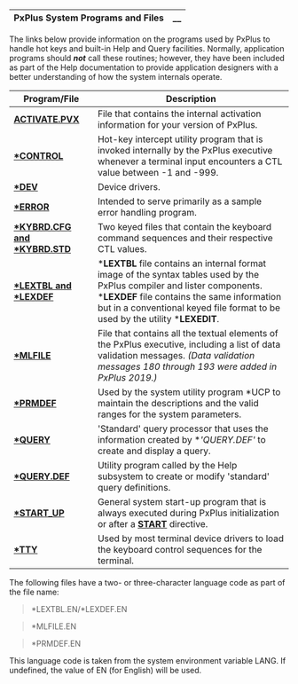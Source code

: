 # 

**PxPlus System Programs and Files** |  **__**  
---|---  
  
The links below provide information on the programs used by PxPlus to handle hot keys and built-in Help and Query facilities. Normally, application programs should **_not_** call these routines; however, they have been included as part of the Help documentation to provide application designers with a better understanding of how the system internals operate.

**Program/File** |  **Description**  
---|---  
**[ACTIVATE.PVX](System%20Activation%20Information/Overview.md)** |  File that contains the internal activation information for your version of PxPlus.  
**[*CONTROL](Hot-Key%20Intercept%20Program/Overview.md)** |  Hot-key intercept utility program that is invoked internally by the PxPlus executive whenever a terminal input encounters a CTL value between -1 and -999.  
**[*DEV](Device%20Drivers/Overview.md)** |  Device drivers.  
**[*ERROR](Generic%20Error%20Handler/Overview.md)** |  Intended to serve primarily as a sample error handling program.  
**[*KYBRD.CFG and *KYBRD.STD](Keyboard%20Definition%20Files/Overview.md)** |  Two keyed files that contain the keyboard command sequences and their respective CTL values.  
**[*LEXTBL and *LEXDEF](PxPlus%20LEX%20Definition%20Tables/Overview.md)** |  ***LEXTBL** file contains an internal format image of the syntax tables used by the PxPlus compiler and lister components. ***LEXDEF** file contains the same information but in a conventional keyed file format to be used by the utility ***LEXEDIT**.  
**[*MLFILE](Message%20Library/Overview.md)** |  File that contains all the textual elements of the PxPlus executive, including a list of data validation messages. _(Data validation messages 180 through 193 were added in PxPlus 2019.)_  
**[*PRMDEF](Parameter%20Definitions/Overview.md)** |  Used by the system utility program *UCP to maintain the descriptions and the valid ranges for the system parameters.  
**[*QUERY](On-Line%20Query%20Processor/Overview.md)** |  'Standard' query processor that uses the information created by **'*QUERY.DEF'** to create and display a query.  
**[*QUERY.DEF](Query%20Definition%20and%20Maintenance%20Program/Overview.md)** |  Utility program called by the Help subsystem to create or modify 'standard' query definitions.  
**[*START_UP](System%20Start_Up/Overview.md)** |  General system start-up program that is always executed during PxPlus initialization or after a **[START](../directives/start.md)** directive.  
**[*TTY](Load%20Keyboard%20Definitions/Overview.md)** |  Used by most terminal device drivers to load the keyboard control sequences for the terminal.  
  
The following files have a two- or three-character language code as part of the file name:

> *LEXTBL.EN/*LEXDEF.EN

> *MLFILE.EN

> *PRMDEF.EN

This language code is taken from the system environment variable LANG. If undefined, the value of EN (for English) will be used.
